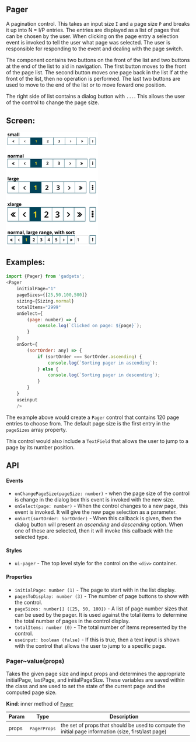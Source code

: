 <a name="module_Pager"></a>

## Pager
A pagination control.  This takes an input size `I` and a page size `P`
and breaks it up into N = I/P entries.  The entries are displayed as a
list of pages that can be chosen by the user.  When clicking on the page
entry a selection event is invoked to tell the user what page was selected.
The user is responsible for responding to the event and dealing with the
page switch.

The component contains two buttons on the front of the list and two buttons
at the end of the list to aid in navigation.  The first button moves to the
front of the page list.  The second button moves one page back in the list
If at the front of the list, then no operation is performed.  The last two
buttons are used to move to the end of the list or to move foward one
position.

The right side of list contains a dialog button with `...`.  This allows
the user of the control to change the page size.

## Screen:
<img src="https://github.com/jmquigley/gadgets/blob/master/images/pager.png" width="50%" />

## Examples:

```javascript
import {Pager} from 'gadgets';
<Pager
    initialPage="1"
    pageSizes={[25,50,100,500]}
    sizing={Sizing.normal}
    totalItems="2999"
    onSelect={
        (page: number) => {
            console.log(`Clicked on page: ${page}`);
        }
    }
    onSort={
        (sortOrder: any) => {
            if (sortOrder === SortOrder.ascending) {
                console.log(`Sorting pager in ascending`);
            } else {
                console.log(`Sorting pager in descending`);
            }
        }
    }
    useinput
    />
```

The example above would create a `Pager` control that contains 120 page
entries to choose from.  The default page size is the first entry in
the `pageSizes` array property.

This control would also include a `TextField` that allows the user to jump
to a page by its number position.

## API
#### Events
- `onChangePageSize(pageSize: number)` - when the page size of the control
is change in the dialog box this event is invoked with the new size.
- `onSelect(page: number)` - When the control changes to a new page, this
event is invoked.  It will give the new page selection as a parameter.
- `onSort(sortOrder: SortOrder)` - When this callback is given, then the
dialog button will present an *ascending* and *descending* option.  When one
of these are selected, then it will invoke this callback with the selected
type.

#### Styles
- `ui-pager` - The top level style for the control on the `<div>` container.

#### Properties
- `initialPage: number (1)` - The page to start with in the list display.
- `pagesToDisplay: number (3)` - The number of page buttons to show with
the control.
- `pageSizes: number[] ([25, 50, 100])` - A list of page number sizes that
can be used by the pager.  It is used against the total items to
determine the total number of pages in the control display.
- `totalItems: number (0)` - The total number of items represented by the
control.
- `useinput: boolean (false)` - If this is true, then a text input is shown
with the control that allows the user to jump to a specific page.

<a name="module_Pager..value"></a>

### Pager~value(props)
Takes the given page size and input props and determines the appropriate initialPage,
lastPage, and initialPageSize.  These variables are saved within the class and
are used to set the state of the current page and the computed page size.

**Kind**: inner method of [<code>Pager</code>](#module_Pager)  

| Param | Type | Description |
| --- | --- | --- |
| props | <code>PagerProps</code> | the set of props that should be used to compute the initial page information (size, first/last page) |

